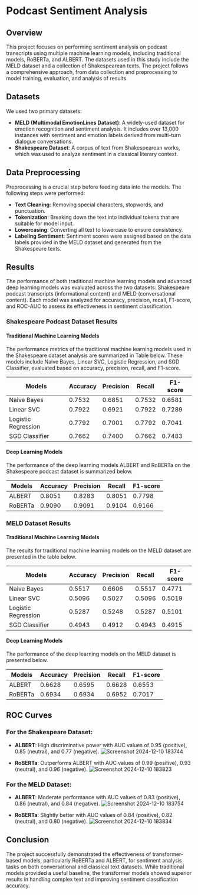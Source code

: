 # Podcast Sentiment Analysis

## Overview
This project focuses on performing sentiment analysis on podcast transcripts using multiple machine learning models, including traditional models, RoBERTa, and ALBERT. The datasets used in this study include the MELD dataset and a collection of Shakespearean texts. The project follows a comprehensive approach, from data collection and preprocessing to model training, evaluation, and analysis of results.

## Datasets
We used two primary datasets:

- **MELD (Multimodal EmotionLines Dataset)**: A widely-used dataset for emotion recognition and sentiment analysis. It includes over 13,000 instances with sentiment and emotion labels derived from multi-turn dialogue conversations.
- **Shakespeare Dataset**: A corpus of text from Shakespearean works, which was used to analyze sentiment in a classical literary context.

## Data Preprocessing
Preprocessing is a crucial step before feeding data into the models. The following steps were performed:

- **Text Cleaning**: Removing special characters, stopwords, and punctuation.
- **Tokenization**: Breaking down the text into individual tokens that are suitable for model input.
- **Lowercasing**: Converting all text to lowercase to ensure consistency.
- **Labeling Sentiment**: Sentiment scores were assigned based on the data labels provided in the MELD dataset and generated from the Shakespeare texts.

## Results
The performance of both traditional machine learning models and advanced deep learning models was evaluated across the two datasets: Shakespeare podcast transcripts (informational content) and MELD (conversational content). Each model was analyzed for accuracy, precision, recall, F1-score, and ROC-AUC to assess its effectiveness in sentiment classification.

### Shakespeare Podcast Dataset Results
#### Traditional Machine Learning Models
The performance metrics of the traditional machine learning models used in the Shakespeare dataset analysis are summarized in Table below. These models include Naive Bayes, Linear SVC, Logistic Regression, and SGD Classifier, evaluated based on accuracy, precision, recall, and F1-score.

| Models             | Accuracy | Precision | Recall | F1-score |
|--------------------|----------|-----------|--------|----------|
| Naive Bayes        | 0.7532   | 0.6851    | 0.7532 | 0.6581   |
| Linear SVC         | 0.7922   | 0.6921    | 0.7922 | 0.7289   |
| Logistic Regression | 0.7792   | 0.7001    | 0.7792 | 0.7041   |
| SGD Classifier     | 0.7662   | 0.7400    | 0.7662 | 0.7483   |

#### Deep Learning Models
The performance of the deep learning models ALBERT and RoBERTa on the Shakespeare podcast dataset is summarized below.

| Models   | Accuracy | Precision | Recall | F1-score |
|----------|----------|-----------|--------|----------|
| ALBERT   | 0.8051   | 0.8283    | 0.8051 | 0.7798   |
| RoBERTa  | 0.9090   | 0.9091    | 0.9104 | 0.9166   |

### MELD Dataset Results
#### Traditional Machine Learning Models
The results for traditional machine learning models on the MELD dataset are presented in the table below.

| Models             | Accuracy | Precision | Recall | F1-score |
|--------------------|----------|-----------|--------|----------|
| Naive Bayes        | 0.5517   | 0.6606    | 0.5517 | 0.4771   |
| Linear SVC         | 0.5096   | 0.5027    | 0.5096 | 0.5019   |
| Logistic Regression | 0.5287   | 0.5248    | 0.5287 | 0.5101   |
| SGD Classifier     | 0.4943   | 0.4912    | 0.4943 | 0.4915   |

#### Deep Learning Models
The performance of the deep learning models on the MELD dataset is presented below.

| Models   | Accuracy | Precision | Recall | F1-score |
|----------|----------|-----------|--------|----------|
| ALBERT   | 0.6628   | 0.6595    | 0.6628 | 0.6553   |
| RoBERTa  | 0.6934   | 0.6934    | 0.6952 | 0.7017   |

## ROC Curves
### For the Shakespeare Dataset:
- **ALBERT**: High discriminative power with AUC values of 0.95 (positive), 0.85 (neutral), and 0.77 (negative).
  ![Screenshot 2024-12-10 183744](https://github.com/user-attachments/assets/35113184-e4a8-4890-a8ae-3366e00890f6)

- **RoBERTa**: Outperforms ALBERT with AUC values of 0.99 (positive), 0.93 (neutral), and 0.96 (negative).
  ![Screenshot 2024-12-10 183823](https://github.com/user-attachments/assets/d6485d19-b6a0-4eb3-9350-e1e4db8d1178)

### For the MELD Dataset:
- **ALBERT**: Moderate performance with AUC values of 0.83 (positive), 0.86 (neutral), and 0.84 (negative).
  ![Screenshot 2024-12-10 183754](https://github.com/user-attachments/assets/014ee36a-605d-4b5e-bccb-13383dc2471b)
  
- **RoBERTa**: Slightly better with AUC values of 0.84 (positive), 0.82 (neutral), and 0.80 (negative).
  ![Screenshot 2024-12-10 183834](https://github.com/user-attachments/assets/f7c280e2-1a22-49eb-9b9a-6cc34a3da64c)
  
## Conclusion
The project successfully demonstrated the effectiveness of transformer-based models, particularly RoBERTa and ALBERT, for sentiment analysis tasks on both conversational and classical text datasets. While traditional models provided a useful baseline, the transformer models showed superior results in handling complex text and improving sentiment classification accuracy.




